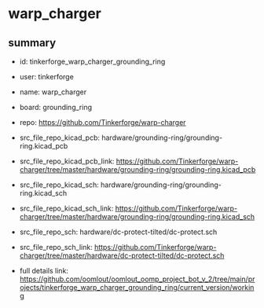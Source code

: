 # warp_charger
 
## summary 
* id: tinkerforge_warp_charger_grounding_ring
* user: tinkerforge
* name: warp_charger
* board: grounding_ring
* repo: https://github.com/Tinkerforge/warp-charger
* src_file_repo_kicad_pcb: hardware/grounding-ring/grounding-ring.kicad_pcb
* src_file_repo_kicad_pcb_link: https://github.com/Tinkerforge/warp-charger/tree/master/hardware/grounding-ring/grounding-ring.kicad_pcb
* src_file_repo_kicad_sch: hardware/grounding-ring/grounding-ring.kicad_sch
* src_file_repo_kicad_sch_link: https://github.com/Tinkerforge/warp-charger/tree/master/hardware/grounding-ring/grounding-ring.kicad_sch

* src_file_repo_sch: hardware/dc-protect-tilted/dc-protect.sch
* src_file_repo_sch_link: https://github.com/Tinkerforge/warp-charger/tree/master/hardware/dc-protect-tilted/dc-protect.sch
* full details link: https://github.com/oomlout/oomlout_oomp_project_bot_v_2/tree/main/projects/tinkerforge_warp_charger_grounding_ring/current_version/working  







